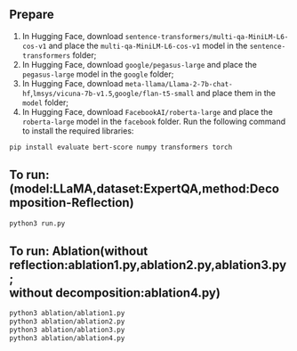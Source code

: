## Prepare

1. In Hugging Face, download `sentence-transformers/multi-qa-MiniLM-L6-cos-v1` and place the `multi-qa-MiniLM-L6-cos-v1` model in the `sentence-transformers` folder;
2. In Hugging Face, download `google/pegasus-large` and place the `pegasus-large` model in the `google` folder;
3. In Hugging Face, download `meta-llama/Llama-2-7b-chat-hf`,`lmsys/vicuna-7b-v1.5`,`google/flan-t5-small` and place them in the `model` folder;
4. In Hugging Face, download `FacebookAI/roberta-large` and place the `roberta-large` model in the `facebook` folder. Run the following command to install the required libraries:

```bash
pip install evaluate bert-score numpy transformers torch
```

## To run: (model:LLaMA,dataset:ExpertQA,method:Decomposition-Reflection)

```bash
python3 run.py
```

## To run: Ablation(without reflection:ablation1.py,ablation2.py,ablation3.py;<br>without decomposition:ablation4.py)

```bash
python3 ablation/ablation1.py
python3 ablation/ablation2.py
python3 ablation/ablation3.py
python3 ablation/ablation4.py
```
